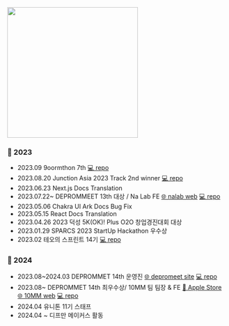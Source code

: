 
<a href="https://github.com/devxb/gitanimals">
<img
  src="https://render.gitanimals.org/farms/sumi-0011"
  width="300"
/>
</a>

### 👣 2023
- 2023.09 9oormthon 7th [💻 repo](https://github.com/sumi-0011/Tangerine-mangal)
- 2023.08.20 Junction Asia 2023 Track 2nd winner [💻 repo](https://github.com/Junction-2023-9room)
- 2023.06.23 Next.js Docs Translation
- 2023.07.22~ DEPROMMEET 13th 대상 / Na Lab FE [🌐 nalab web](https://www.nalab.me/) [💻 repo](https://github.com/depromeet/na-lab-client)
- 2023.05.06 Chakra UI Ark Docs Bug Fix
- 2023.05.15 React Docs Translation
- 2023.04.26 2023 덕성 5K(OK)! Plus O2O 창업경진대회 대상
- 2023.01.29 SPARCS 2023 StartUp Hackathon 우수상
- 2023.02 테오의 스프린트 14기 [💻 repo](https://github.com/TEAM-DREAMCATCHER)

### 👣 2024
- 2023.08~2024.03 DEPROMMET 14th 운영진 [🌐 depromeet site](https://www.depromeet.com/) [💻 repo](https://github.com/depromeet/www.depromeet.com)
- 2023.08~ DEPROMMET 14th 최우수상/ 10MM 팀 팀장 & FE [🍎 Apple Store](https://www.10mm.today/auth/login?redirect=/) [🌐 10MM web](https://www.10mm.today/auth/login?redirect=/) [💻 repo](https://github.com/depromeet/10mm-client-web)
- 2024.04 유니톤 11기 스태프
- 2024.04 ~ 디프만 메이커스 활동
